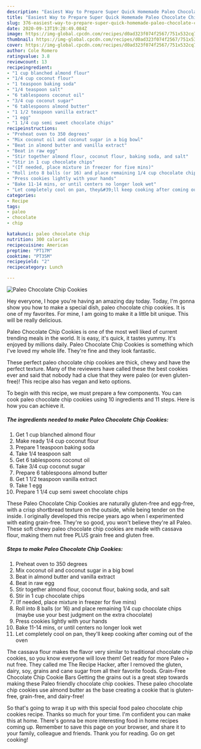 ```yaml
---
description: "Easiest Way to Prepare Super Quick Homemade Paleo Chocolate Chip Cookies"
title: "Easiest Way to Prepare Super Quick Homemade Paleo Chocolate Chip Cookies"
slug: 376-easiest-way-to-prepare-super-quick-homemade-paleo-chocolate-chip-cookies
date: 2020-09-13T19:28:49.084Z
image: https://img-global.cpcdn.com/recipes/d0ad323f074f2567/751x532cq70/paleo-chocolate-chip-cookies-recipe-main-photo.jpg
thumbnail: https://img-global.cpcdn.com/recipes/d0ad323f074f2567/751x532cq70/paleo-chocolate-chip-cookies-recipe-main-photo.jpg
cover: https://img-global.cpcdn.com/recipes/d0ad323f074f2567/751x532cq70/paleo-chocolate-chip-cookies-recipe-main-photo.jpg
author: Cole Romero
ratingvalue: 3.8
reviewcount: 13
recipeingredient:
- "1 cup blanched almond flour"
- "1/4 cup coconut flour"
- "1 teaspoon baking soda"
- "1/4 teaspoon salt"
- "6 tablespoons coconut oil"
- "3/4 cup coconut sugar"
- "6 tablespoons almond butter"
- "1 1/2 teaspoon vanilla extract"
- "1 egg"
- "1 1/4 cup semi sweet chocolate chips"
recipeinstructions:
- "Preheat oven to 350 degrees"
- "Mix coconut oil and coconut sugar in a big bowl"
- "Beat in almond butter and vanilla extract"
- "Beat in raw egg"
- "Stir together almond flour, coconut flour, baking soda, and salt"
- "Stir in 1 cup chocolate chips"
- "(If needed, place mixture in freezer for five mins)"
- "Roll into 8 balls (or 16) and place remaining 1/4 cup chocolate chips (maybe use your best judgment on the extra chocolate)"
- "Press cookies lightly with your hands"
- "Bake 11-14 mins, or until centers no longer look wet"
- "Let completely cool on pan, they&#39;ll keep cooking after coming out of the oven"
categories:
- Recipe
tags:
- paleo
- chocolate
- chip

katakunci: paleo chocolate chip 
nutrition: 300 calories
recipecuisine: American
preptime: "PT17M"
cooktime: "PT35M"
recipeyield: "2"
recipecategory: Lunch

---
```



![Paleo Chocolate Chip Cookies](https://img-global.cpcdn.com/recipes/d0ad323f074f2567/751x532cq70/paleo-chocolate-chip-cookies-recipe-main-photo.jpg)

Hey everyone, I hope you're having an amazing day today. Today, I'm gonna show you how to make a special dish, paleo chocolate chip cookies. It is one of my favorites. For mine, I am going to make it a little bit unique. This will be really delicious.

Paleo Chocolate Chip Cookies is one of the most well liked of current trending meals in the world. It is easy, it's quick, it tastes yummy. It's enjoyed by millions daily. Paleo Chocolate Chip Cookies is something which I've loved my whole life. They're fine and they look fantastic.

These perfect paleo chocolate chip cookies are thick, chewy and have the perfect texture. Many of the reviewers have called these the best cookies ever and said that nobody had a clue that they were paleo (or even gluten-free)! This recipe also has vegan and keto options.


To begin with this recipe, we must prepare a few components. You can cook paleo chocolate chip cookies using 10 ingredients and 11 steps. Here is how you can achieve it.

##### The ingredients needed to make Paleo Chocolate Chip Cookies:

1. Get 1 cup blanched almond flour
1. Make ready 1/4 cup coconut flour
1. Prepare 1 teaspoon baking soda
1. Take 1/4 teaspoon salt
1. Get 6 tablespoons coconut oil
1. Take 3/4 cup coconut sugar
1. Prepare 6 tablespoons almond butter
1. Get 1 1/2 teaspoon vanilla extract
1. Take 1 egg
1. Prepare 1 1/4 cup semi sweet chocolate chips


These Paleo Chocolate Chip Cookies are naturally gluten-free and egg-free, with a crisp shortbread texture on the outside, while being tender on the inside. I originally developed this recipe years ago when I experimented with eating grain-free. They&#39;re so good, you won&#39;t believe they&#39;re all Paleo. These soft chewy paleo chocolate chip cookies are made with cassava flour, making them nut free PLUS grain free and gluten free. 

##### Steps to make Paleo Chocolate Chip Cookies:

1. Preheat oven to 350 degrees
1. Mix coconut oil and coconut sugar in a big bowl
1. Beat in almond butter and vanilla extract
1. Beat in raw egg
1. Stir together almond flour, coconut flour, baking soda, and salt
1. Stir in 1 cup chocolate chips
1. (If needed, place mixture in freezer for five mins)
1. Roll into 8 balls (or 16) and place remaining 1/4 cup chocolate chips (maybe use your best judgment on the extra chocolate)
1. Press cookies lightly with your hands
1. Bake 11-14 mins, or until centers no longer look wet
1. Let completely cool on pan, they&#39;ll keep cooking after coming out of the oven


The cassava flour makes the flavor very similar to traditional chocolate chip cookies, so you know everyone will love them! Get ready for more Paleo + nut free. They called me The Recipe Hacker, after I removed the gluten, dairy, soy, grains and cane sugar from all their favorite foods. Grain-Free Chocolate Chip Cookie Bars Getting the grains out is a great step towards making these Paleo friendly chocolate chip cookies. These paleo chocolate chip cookies use almond butter as the base creating a cookie that is gluten-free, grain-free, and dairy-free! 

So that's going to wrap it up with this special food paleo chocolate chip cookies recipe. Thanks so much for your time. I'm confident you can make this at home. There's gonna be more interesting food in home recipes coming up. Remember to save this page on your browser, and share it to your family, colleague and friends. Thank you for reading. Go on get cooking!
